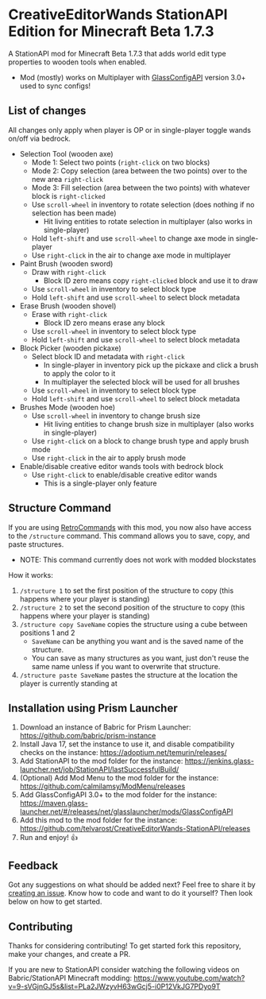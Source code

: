 # CreativeEditorWands StationAPI Edition for Minecraft Beta 1.7.3

A StationAPI mod for Minecraft Beta 1.7.3 that adds world edit type properties to wooden tools when enabled.
* Mod (mostly) works on Multiplayer with [GlassConfigAPI](https://modrinth.com/mod/glass-config-api) version 3.0+ used to sync configs!

## List of changes

All changes only apply when player is OP or in single-player toggle wands on/off via bedrock.

* Selection Tool (wooden axe)
  * Mode 1: Select two points (`right-click` on two blocks)
  * Mode 2: Copy selection (area between the two points) over to the new area `right-click`
  * Mode 3: Fill selection (area between the two points) with whatever block is `right-clicked`
  * Use `scroll-wheel` in inventory to rotate selection (does nothing if no selection has been made)
    * Hit living entities to rotate selection in multiplayer (also works in single-player)
  * Hold `left-shift` and use `scroll-wheel` to change axe mode in single-player
  * Use `right-click` in the air to change axe mode in multiplayer
* Paint Brush (wooden sword)
  * Draw with `right-click`
    * Block ID zero means copy `right-clicked` block and use it to draw
  * Use `scroll-wheel` in inventory to select block type
  * Hold `left-shift` and use `scroll-wheel` to select block metadata
* Erase Brush (wooden shovel)
  * Erase with `right-click`
    * Block ID zero means erase any block
  * Use `scroll-wheel` in inventory to select block type
  * Hold `left-shift` and use `scroll-wheel` to select block metadata
* Block Picker (wooden pickaxe)
  * Select block ID and metadata with `right-click`
    * In single-player in inventory pick up the pickaxe and click a brush to apply the color to it
    * In multiplayer the selected block will be used for all brushes
  * Use `scroll-wheel` in inventory to select block type
  * Hold `left-shift` and use `scroll-wheel` to select block metadata
* Brushes Mode (wooden hoe)
  * Use `scroll-wheel` in inventory to change brush size
    * Hit living entities to change brush size in multiplayer (also works in single-player)
  * Use `right-click` on a block to change brush type and apply brush mode
  * Use `right-click` in the air to apply brush mode
* Enable/disable creative editor wands tools with bedrock block
  * Use `right-click` to enable/disable creative editor wands
    * This is a single-player only feature

## Structure Command

If you are using [RetroCommands](https://modrinth.com/mod/retrocommands) with this mod, you now also have access to the `/structure` command.
This command allows you to save, copy, and paste structures.
* NOTE: This command currently does not work with modded blockstates

How it works:
1. `/structure 1` to set the first position of the structure to copy (this happens where your player is standing)
2. `/structure 2` to set the second position of the structure to copy (this happens where your player is standing)
3. `/structure copy SaveName` copies the structure using a cube between positions 1 and 2
   - `SaveName` can be anything you want and is the saved name of the structure.
   - You can save as many structures as you want, just don't reuse the same name unless if you want to overwrite that structure.
4. `/structure paste SaveName` pastes the structure at the location the player is currently standing at

## Installation using Prism Launcher

1. Download an instance of Babric for Prism Launcher: https://github.com/babric/prism-instance
2. Install Java 17, set the instance to use it, and disable compatibility checks on the instance: https://adoptium.net/temurin/releases/
3. Add StationAPI to the mod folder for the instance: https://jenkins.glass-launcher.net/job/StationAPI/lastSuccessfulBuild/
4. (Optional) Add Mod Menu to the mod folder for the instance: https://github.com/calmilamsy/ModMenu/releases
5. Add GlassConfigAPI 3.0+ to the mod folder for the instance: https://maven.glass-launcher.net/#/releases/net/glasslauncher/mods/GlassConfigAPI
6. Add this mod to the mod folder for the instance: https://github.com/telvarost/CreativeEditorWands-StationAPI/releases
7. Run and enjoy! 👍

## Feedback

Got any suggestions on what should be added next? Feel free to share it by [creating an issue](https://github.com/telvarost/CreativeEditorWands-StationAPI/issues/new). Know how to code and want to do it yourself? Then look below on how to get started.

## Contributing

Thanks for considering contributing! To get started fork this repository, make your changes, and create a PR.

If you are new to StationAPI consider watching the following videos on Babric/StationAPI Minecraft modding: https://www.youtube.com/watch?v=9-sVGjnGJ5s&list=PLa2JWzyvH63wGcj5-i0P12VkJG7PDyo9T
